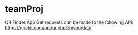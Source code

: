 # teamProj
QR Finder App
Get requests can be made to the following API:
https://qrickit.com/api/qr.php?d=yourdata

